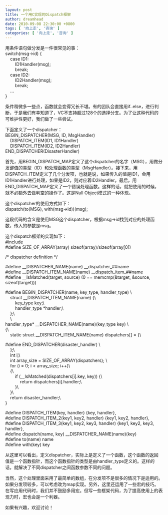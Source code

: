 ```yaml
---
layout: post
title: 一个用C实现的Dispatch框架
author: dreamhead
date: 2010-09-08 22:30:00 +0800
tags: [ '向上走', '咨询' ]
categories: [ '向上走', '咨询' ]
---
```


用条件语句做分发是一件很常见的事：  
switch(msg-\>id) {  
&nbsp;&nbsp;&nbsp; case ID1:   
&nbsp;&nbsp;&nbsp;&nbsp;&nbsp;&nbsp;&nbsp; ID1Handler(msg);  
&nbsp;&nbsp;&nbsp;&nbsp;&nbsp;&nbsp;&nbsp; break;  
&nbsp;&nbsp;&nbsp; case ID2:  
&nbsp;&nbsp;&nbsp;&nbsp;&nbsp;&nbsp;&nbsp; ID2Handler(msg);  
&nbsp;&nbsp;&nbsp;&nbsp;&nbsp;&nbsp;&nbsp; break;  
&nbsp;&nbsp;&nbsp; ...  
}  
  
条件稍微多一些点，函数就会变得冗长不堪。有的团队会直接用if..else，进行判断，于是我们有幸知道了，VC不支持超过128个的选择分支。为了让这种代码的可维护性更好，我们做了一些尝试。  
  
下面定义了一个dispatcher：  
BEGIN\_DISPATCHER(MSG, ID, MsgHandler)  
&nbsp;&nbsp;&nbsp; DISPATCH\_ITEM(ID1, ID1Handler)  
&nbsp;&nbsp;&nbsp; DISPATCH\_ITEM(ID2, ID2Handler)  
END\_DISPATCHER(DisasterHandler)  
  
首先，用BEGIN\_DISPATCH\_MAP定义了这个dispatcher的名字（MSG），用做分发键值的类型（ID）和处理函数的类型（MsgHandler）。接下来，用DISPATCH\_ITEM定义了几个分发项，也就是说，如果传入的值是ID1，会用ID1Handler进行处理，如果是ID2，则对应着ID2Handler。最后，用END\_DISPATCH\_MAP定义了一个错误处理函数。这样的话，就把使用的时候，就不必额外去做判空的操作了。这是Null Object模式的一种体现。  
  
这个dispatcher的使用方式如下：  
dispatch(to(MSG), with(msg-\>id))(msg);  
  
这段代码的含义是使用MSG这个dispatcher，根据msg-\>id找到对应的处理函数，传入的参数是msg。  
  
这个dispatch框架的实现如下：  
#include   
#define SIZE\_OF\_ARRAY(array) sizeof(array)/sizeof(array[0])  
  
/\* dispatcher definition \*/  
  
#define \_\_DISPATCHER\_NAME(name) \_\_dispatcher\_##name  
#define \_\_DISPATCH\_ITEM\_NAME(name) \_\_dispatch\_item\_##name  
#define \_\_IsMatched(target, source) (0 == memcmp(&target, &source, sizeof(target)))  
  
#define BEGIN\_DISPATCHER(name, key\_type, handler\_type) \  
&nbsp;&nbsp;&nbsp; struct \_\_DISPATCH\_ITEM\_NAME(name) {\  
&nbsp;&nbsp;&nbsp;&nbsp;&nbsp;&nbsp;&nbsp; key\_type key;\  
&nbsp;&nbsp;&nbsp;&nbsp;&nbsp;&nbsp;&nbsp; handler\_type \*handler;\  
&nbsp;&nbsp;&nbsp; };\  
&nbsp;&nbsp;&nbsp; \  
handler\_type\* \_\_DISPATCHER\_NAME(name)(key\_type key) \  
{\  
&nbsp;&nbsp;&nbsp; static struct \_\_DISPATCH\_ITEM\_NAME(name) dispatchers[] = {\  
  
#define END\_DISPATCHER(disaster\_handler) \  
&nbsp;&nbsp;&nbsp; };\  
&nbsp;&nbsp;&nbsp; int i;\  
&nbsp;&nbsp;&nbsp; int array\_size = SIZE\_OF\_ARRAY(dispatchers); \  
&nbsp;&nbsp;&nbsp; for (i = 0; i \< array\_size; i++)\  
&nbsp;&nbsp;&nbsp; {\  
&nbsp;&nbsp;&nbsp;&nbsp;&nbsp;&nbsp;&nbsp; if (\_\_IsMatched(dispatchers[i].key, key)) {\  
&nbsp;&nbsp;&nbsp;&nbsp;&nbsp;&nbsp;&nbsp;&nbsp;&nbsp;&nbsp;&nbsp; return dispatchers[i].handler;\  
&nbsp;&nbsp;&nbsp;&nbsp;&nbsp;&nbsp;&nbsp; }\  
&nbsp;&nbsp;&nbsp; }\  
&nbsp;&nbsp;&nbsp; return disaster\_handler;\  
}  
  
#define DISPATCH\_ITEM(key, handler) {key, handler},  
#define DISPATCH\_ITEM\_2(key1, key2, handler) {key1, key2, handler},  
#define DISPATCH\_ITEM\_3(key1, key2, key3, handler) {key1, key2, key3, handler},  
#define dispatch(name, key) \_\_DISPATCHER\_NAME(name)(key)  
#define to(name) name  
#define with(key) key  
  
从这里可以看出，定义dispatcher，实际上是定义了一个函数，这个函数的返回值是一个函数指针，而这个函数指针的类型是由handler\_type定义的。这样的话，就解决了不同dispatcher之间函数参数不同的问题。  
  
当然，这个处理里面采用了最简单的数组，在分发项不是很多的情况下是适用的。如果分发项较多，可以考虑改为map实现。另外，这里还运用了一些宏的技巧。在写应用代码时，我们并不鼓励多用宏。但写一些框架代码，为了提高使用上的表现力时，宏也会是一个利器。  
  
如果有兴趣，欢迎讨论！


